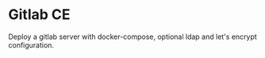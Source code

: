 # Gitlab CE 
Deploy a gitlab server with docker-compose, optional ldap and let's encrypt configuration. 
